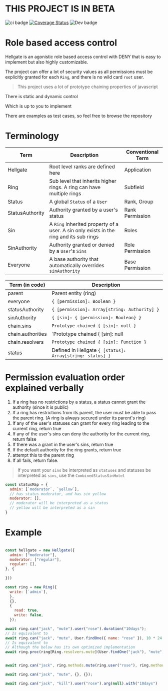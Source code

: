 
# THIS PROJECT IS IN BETA

![ci badge](https://github.com/nopeless/hellgate/actions/workflows/ci.yaml/badge.svg)
[![Coverage Status](https://coveralls.io/repos/github/nopeless/hellgate/badge.svg?branch=main)](https://coveralls.io/github/nopeless/hellgate?branch=main)
![Dev badge](https://img.shields.io/badge/Beta%20stage-ff69b4)

# Role based access control

Hellgate is an agonistic role based access control with DENY that is easy to implement but also highly customizable.

The project can offer a lot of security values as all permissions must be explicitly granted for each `Ring`, and there is no wild card `root` user.

> This project uses a lot of prototype chaining properties of javascript

There is static and dynamic control

Which is up to you to implement

There are examples as test cases, so feel free to browse the repository

# Terminology

| Term            | Description                                                                            | Conventional Term |
|-----------------|----------------------------------------------------------------------------------------|-------------------|
| Hellgate        | Root level ranks are defined here                                                      | Application       |
| Ring            | Sub level that inherits higher rings. A ring can have multiple rings                   | Subfield          |
| Status          | A global `Status` of a `User`                                                          | Rank, Group       |
| StatusAuthority | Authority granted by a user's status                                                   | Rank Permission   |
| Sin             | A `Ring` inherited property of a user. A sin only exists in the ring and its sub rings | Roles             |
| SinAuthority    | Authority granted or denied by a `User`'s `Sins`                                       | Role Permission   |
| Everyone        | A base authority that automatically overrides `sinAuthority`                           | Base Permission   |


| Term (in code)    | Description                                               |
|-------------------|-----------------------------------------------------------|
| parent            | Parent entity (ring)                                      |
| everyone          | `{ [permission]: Boolean }`                               |
| statusAuthority   | `{ [permission]: Array[string: Authority] }`              |
| sinAuthority      | `{ [sin]: { [permission]: Boolean} }`                     |
| chain.sins        | `Prototype chained { [sin]: null }`                       |
| chain.authorities | `Prototype chained { [sin]: null | Function }`            |
| chain.resolvers   | `Prototype chained { [sin]: Function }`                   |
| status            | Defined in Hellgate `{ [status]: Array[string: status] }` |

# Permission evaluation order explained verbally

1. If a ring has no restrictions by a status, a status cannot grant the authority (since it is public)
2. If a ring has restrictions from its parent, the user must be able to pass the parent ring. (A ring is always secured under its parent's ring)
3. If any of the user's statuses can grant for every ring leading to the current ring, return true
4. If any of the user's sins can deny the authority for the current ring, return false
5. If there was a grant in the user's sins, return true
6. If the default authority for the ring grants, return true
7. attempt this to the parent ring
8. If all fails, return false.

> If you want your `sins` be interpreted as `statuses` and statuses be interpreted as `sins`, use the `CombinedStatusSinHotel`

```js
const statusMap = {
  admin: [`moderator`, `yellow`],
  // has status moderator, and has sin yellow
  moderator: [], 
  // moderator will be interpreted as a status
  // yellow will be interpreted as a sin
}
```


# Example

```js

const hellgate = new Hellgate({
  admin: ["moderator"],
  moderator: ["regular"],
  regular: [],
}, {
  
}))

const ring = new Ring({
  write: [`admin`],
  },
  {},
  {
    read: true,
    write: false,
  });

await ring.can("jack", "mute").user("rose").duration("10days");
// Is equivalent to
await ring.can("jack", "mute", User.findOne({ name: "rose" }), 10 * 24 * 60 * 60 * 1000);
// Is equivalent to
// Although the below has its own optimized implementation
await ring.proc(ring[Ring.resolvers.mute](User.findOne("jack"), "mute", User.findOne({ name: "rose" }), 10 * 24 * 60 * 60 * 1000))


await ring.can("jack", ring.methods.mute(ring.user("rose"), ring.methods.duration("10days")))

await ring.can("jack", "mute", {}, {});

await ring.can("jack", "kill").user("rose").arg(null).with("10days")

```